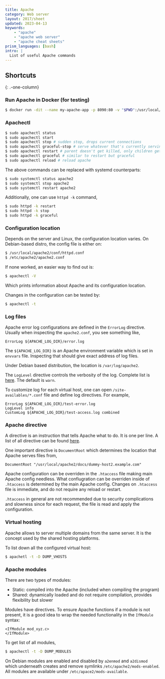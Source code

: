 ```yaml
---
title: Apache
category: Web server
layout: 2017/sheet
updated: 2023-04-13
keywords:
    - "apache"
    - "apache web server"
    - "apache cheat sheets"
prism_languages: [bash]
intro: |
  List of useful Apache commands
---
```


Shortcuts
---------
{: .-one-column}

### Run Apache in Docker (for testing)

```bash
$ docker run -dit --name my-apache-app -p 8090:80 -v "$PWD":/usr/local/apache2/htdocs/ httpd:2.4
```

### Apachectl

```bash
$ sudo apachectl status
$ sudo apachectl start
$ sudo apachectl stop # sudden stop, drops current connections
$ sudo apachectl graceful-stop # serve whatever that's currently serving and then drops
$ sudo apachectl restart # parent doesn't get killed, only children gets killed
$ sudo apachectl graceful # similar to restart but graceful
$ sudo apachectl reload # reload apache
```

The above commands can be replaced with systemd counterparts:

```bash
$ sudo systemctl status apache2
$ sudo systemctl stop apache2
$ sudo systemctl restart apache2
```

Additionally, one can use `httpd -k` command,

```bash
$ sudo httpd -k restart
$ sudo httpd -k stop
$ sudo httpd -k graceful
```

### Configuration location

Depends on the server and Linux, the configuration location varies. On Debian-based distro, the config file is either on:

```bash
$ /usr/local/apache2/conf/httpd.conf
$ /etc/apache2/apache2.conf
```

If none worked, an easier way to find out is:

```bash
$ apachectl -V
```

Which prints information about Apache and its configuration location.

Changes in the configuration can be tested by:

```bash
$ apachectl -t
```

### Log files

Apache error log configurations are defined in the `ErrorLog` directive. Usually when inspecting the `apache2.conf`, you see something like,

```
ErrorLog ${APACHE_LOG_DIR}/error.log
```

The `${APACHE_LOG_DIR}` is an Apache environment variable which is set in `envvars` file. Inspecting that should give exact address of log files.

Under Debian based distribution, the location is `/var/log/apache2`.

The `LogLevel` directive controls the verbosity of the log. Complete list is [here](https://httpd.apache.org/docs/2.4/mod/core.html#loglevel). The default is `warn`.

To customize log for each virtual host, one can open `/site-availables/*.conf` file and define log directives. For example,

```
ErrorLog ${APACHE_LOG_DIR}/test-error.log
LogLevel info
CustomLog ${APACHE_LOG_DIR}/test-access.log combined
```

### Apache directive

A directive is an instruction that tells Apache what to do. It is one per line. A list of all directive can be found [here](https://httpd.apache.org/docs/2.4/mod/directives.html).

One important directive is `DocumentRoot` which determines the location that Apache serves files from,

```
DocumentRoot "/usr/local/apache2/docs/dummy-host2.example.com"
```

Apache configuration can be overriden in the `.htaccess` file making main Apache config needless. What confiugration can be overriden inside of `.htaccess` is determined by the main Apache config. Changes on `.htaccess` file is immediate, and do not require any reload or restart.

`.htaccess` in general are not recommended due to security complications and slowness since for each request, the file is read and apply the configuration.

### Virtual hosting

Apache allows to server multiple domains from the same server. It is the concept used by the shared hosting platforms.

To list down all the configured virtual host:

```bash
$ apachetl -t -D DUMP_VHOSTS
```

### Apache modules

There are two types of modules:

- Static: compiled into the Apache (included when compiling the program)
- Shared: dynamically loaded and do not require compilation, provides flexibility but slower

Modules have directives. To ensure Apache functions if a module is not present, it is a good idea to wrap the needed functionality in the `IfModule` syntax:

```
<IfModule mod_xyz.c>
</IfModule>
```

To get list of all modules,

```bash
$ apachectl -t -D DUMP_MODULES
```

On Debian modules are enabled and disabled by `a2enmod` and `a2dismod` which underneath creates and remove symlinks `/etc/apache2/mods-enabled`. All modules are available under `/etc/apace2/mods-available`.
